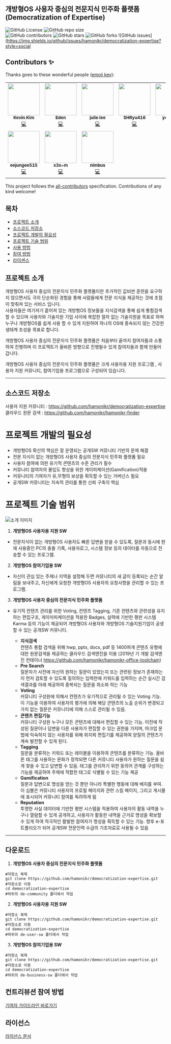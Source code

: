 ## 개방형OS 사용자 중심의 전문지식 민주화 플랫폼<br/>(Democratization of Expertise)

![GitHub
License](https://img.shields.io/github/license/hamonikr/democratization-expertise)
![GitHub repo
size](https://img.shields.io/github/repo-size/hamonikr/democratization-expertise)
<br /> ![GitHub
contributors](https://img.shields.io/github/contributors/hamonikr/democratization-expertise)
![GitHub
stars](https://img.shields.io/github/stars/hamonikr/democratization-expertise?style=social)
![GitHub
forks](https://img.shields.io/github/forks/hamonikr/democratization-expertise?style=social)
![GitHub
issues](https://img.shields.io/github/issues/hamonikr/democratization-expertise?style=social
## Contributors ✨

Thanks goes to these wonderful people ([emoji key](https://allcontributors.org/docs/en/emoji-key)):

<!-- ALL-CONTRIBUTORS-LIST:START - Do not remove or modify this section -->
<!-- prettier-ignore-start -->
<!-- markdownlint-disable -->
<table>
  <tr>
    <td align="center"><a href="http://openbee.kr"><img src="https://avatars2.githubusercontent.com/u/405502?v=4" width="100px;" alt=""/><br /><sub><b>Kevin Kim</b></sub></a><br /><a href="https://github.com/hamonikr/democratization-expertise/commits?author=chaeya" title="Code">💻</a></td>
    <td align="center"><a href="https://github.com/bigeden"><img src="https://avatars0.githubusercontent.com/u/51899018?v=4" width="100px;" alt=""/><br /><sub><b>Eden</b></sub></a><br /><a href="https://github.com/hamonikr/democratization-expertise/commits?author=bigeden" title="Code">💻</a></td>
    <td align="center"><a href="https://github.com/jullee96"><img src="https://avatars0.githubusercontent.com/u/66409676?v=4" width="100px;" alt=""/><br /><sub><b>julie lee</b></sub></a><br /><a href="https://github.com/hamonikr/democratization-expertise/commits?author=jullee96" title="Code">💻</a></td>
    <td align="center"><a href="https://github.com/SHRyu416"><img src="https://avatars0.githubusercontent.com/u/55476465?v=4" width="100px;" alt=""/><br /><sub><b>SHRyu416</b></sub></a><br /><a href="https://github.com/hamonikr/democratization-expertise/commits?author=SHRyu416" title="Code">💻</a></td>
    <td align="center"><a href="https://github.com/yeji0407"><img src="https://avatars3.githubusercontent.com/u/55476302?v=4" width="100px;" alt=""/><br /><sub><b>yeji0407</b></sub></a><br /><a href="https://github.com/hamonikr/democratization-expertise/commits?author=yeji0407" title="Code">💻</a></td>
    <td align="center"><a href="https://github.com/bsairline"><img src="https://avatars0.githubusercontent.com/u/51113223?v=4" width="100px;" alt=""/><br /><sub><b>ParkTaeEun_Hamonikr</b></sub></a><br /><a href="https://github.com/hamonikr/democratization-expertise/commits?author=bsairline" title="Code">💻</a></td>
    <td align="center"><a href="https://github.com/bdh1993"><img src="https://avatars2.githubusercontent.com/u/58254473?v=4" width="100px;" alt=""/><br /><sub><b>bdh1993</b></sub></a><br /><a href="https://github.com/hamonikr/democratization-expertise/commits?author=bdh1993" title="Code">💻</a></td>
  </tr>
  <tr>
    <td align="center"><a href="https://github.com/eejungee515"><img src="https://avatars1.githubusercontent.com/u/66405821?v=4" width="100px;" alt=""/><br /><sub><b>eejungee515</b></sub></a><br /><a href="https://github.com/hamonikr/democratization-expertise/commits?author=eejungee515" title="Code">💻</a></td>
    <td align="center"><a href="https://github.com/x3x-m"><img src="https://avatars2.githubusercontent.com/u/66405896?v=4" width="100px;" alt=""/><br /><sub><b>x3x-m</b></sub></a><br /><a href="https://github.com/hamonikr/democratization-expertise/commits?author=x3x-m" title="Code">💻</a></td>
    <td align="center"><a href="https://github.com/Nimbus-2020/democratization-expertise"><img src="https://avatars0.githubusercontent.com/u/14984268?v=4" width="100px;" alt=""/><br /><sub><b>nimbus</b></sub></a><br /><a href="https://github.com/hamonikr/democratization-expertise/commits?author=Nimbus-2020" title="Code">💻</a></td>
  </tr>
</table>

<!-- markdownlint-enable -->
<!-- prettier-ignore-end -->
<!-- ALL-CONTRIBUTORS-LIST:END -->

This project follows the [all-contributors](https://github.com/all-contributors/all-contributors) specification. Contributions of any kind welcome!

## **목차**
* [프로젝트 소개](#프로젝트-소개)
* [소스코드 저장소](#소스코드-저장소)
* [프로젝트 개발의 필요성](#프로젝트-개발의-필요성)
* [프로젝트 기술 범위](#프로젝트-기술-범위)
* [사용 방법](#사용-방법)
* [참여 방법](#참여-방법)
* [라이센스](#라이센스)

## **프로젝트 소개**
개방형OS 사용자 중심의 전문지식 민주화 플랫폼이란 추가적인 값비싼 훈련을
요구하지 않으면서도 극히 단순화된 경험을 통해 사람들에게 전문 지식을 제공하는
것에 초점이 맞춰져 있는 서비스 입니다.  
사용자들은 여기저기 흩어져 있는 개방형OS 정보들을 지식검색을 통해 쉽게 통합검색
할 수 있으며 사용자와 기술지원 기업 사이에 복잡한 절차 없는 기술지원을 목표로
하며 누구나 개방형OS를 쉽게 사용 할 수 있게 지원하여 하나의 OS에 종속되지 않는
건강한 생태계 조성을 목표로 합니다.


개방형OS 사용자 중심의 전문지식 민주화 플랫폼은 처음부터 끝까지 참여자들과
소통하여 진행하며 이 프로젝트가 올바른 방향으로 진행될수 있게 참여자들과 함께
만들어 갑니다.


개방형OS 사용자 중심의 전문지식 민주화 플랫폼은 크게 사용자용 지원 프로그램 ,
사용자 지원 커뮤니티, 참여기업용 프로그램으로 구성되어 있습니다.

<hr/>

## **소스코드 저장소**
사용자 지원 커뮤니티 : https://github.com/hamonikr/democratization-expertise  
클라우드 원문 검색 : https://github.com/hamonikr/hamonikr-finder

# **프로젝트 개발의 필요성**
- 개방형OS 확산의 핵심은 잘 운영되는 공개SW 커뮤니티 기반의 문제 해결
- 전문 지식이 없는 개방형OS 사용자 중심의 전문지식 민주화 플랫폼 필요
- 사용자 참여에 의한 유기적 콘텐츠의 수준 관리가 필수
- 커뮤니티 참여자의 몰입도 향상을 위한 게이피케이션(Gamification)적용
- 커뮤니티의 기여자가 유,무형의 보상을 획득할 수 있는 거버넌스 필요
- 공개SW 커뮤니티는 지속적 관리를 통한 신뢰 구축이 핵심

# **프로젝트 기술 범위**
![소개 이미지](images/tech.png "기술범위")
1. **개방형OS 사용자용 지원 SW**
- 전문지식이 없는 개방형OS 사용자도 빠른 답변을 받을 수 있도록, 질문과 동시에
  현재 사용중인 PC의 충돌 기록, 사용자로그, 시스템 정보 등의 데이터를 자동으로
  전송할 수 있는 프로그램.

2. **개방형OS 참여기업용 SW**

- 자신이 관심 있는 주제나 지역을 설정해 두면 커뮤니티의 새 글이 등록되는 순간
  알림을 보내주고, 자신에게 요청한 개방형OS 사용자의 요청사항을 관리할 수 있는
  프로그램.

3. **개방형OS 사용자 중심의 전문지식 민주화 플랫폼**

- 유기적 컨텐츠 관리를 위한 Voting, 컨텐츠 Tagging, 기존 컨텐츠와 관련성을
  유지하는 편집구조, 게이미피케이션을 적용한 Badges, 실력에 기반한 평판 시스템
  Karma 등의 기능이 제공되어  개방형OS 사용자와 개방형OS 기술지원기업이 공생할
  수 있는 공개SW 커뮤니티.

  - **지식검색**  
    컨텐츠 통합 검색을 위해 hwp, pptx, docx, pdf 등 1400여개 콘텐츠 유형에 대한
    원문검색을 제공하는 클라우드 검색엔진을 이용 (2019년 기 개발 검색엔진
    컨테이너 https://github.com/hamonikr/hamonikr-office-toolchain)
  - **Pre Search**  
    질문자가 사전에 자신의 원하는 질문이 있었는지 또는 관련된 정보가 존재하는지
    먼저 검토할 수 있도록 질의하는 입력란에 키워드를 입력하는 순간 실시간
    검색결과를 아래 제공하여 중복되는 질문을 최소화 하는 기능
  - **Voting**  
    커뮤니티 구성원에 의해서 컨텐츠가 유기적으로 관리될 수 있는 Voting 기능. 이
    기능을 이용하여 사용자의 평가에 의해 해당 콘텐츠의 노출 순위가 변경되고 가치
    없는 질문은 커뮤니티에 의해 스스로 관리될 수 있음. 
  - **콘텐츠 편집기능**  
    커뮤니티 구성원 누구나 모든 콘텐츠에 대해서 편집할 수 있는 기능. 이전에
    작성된 질문이나 답변을 다른 사용자가 편집할 수 있는 권한을 가지며, 마크업
    문법에 익숙하지 않는 사용자를 위해 위지윅 편집기를 제공하여 양질의 콘텐츠가
    계속 발전할 수 있게 된다.
  - **Tagging**  
    질문을 분류하는 키워드 또는 레이블을 이용하여 콘텐츠를 분류하는 기능. 올바른
    태그를 사용하는 문화가 정착되면 다른 커뮤니티 사용자가 원하는 질문을 쉽게
    찾을 수 있고 답변할 수 있음. 태그를 관리하기 위한 동의어 관계를 구성하는
    기능을 제공하여 주제에 적합한 태그로 식별될 수 있는 기능 제공
  - **Gamification**  
    질문과 답변으로 명성을 얻는 것 뿐만 아니라 특별한 행동에 대해 배지를 부여.
    이 심볼은 커뮤니티 사용자의 프로필 페이지와 관련 스킬 페이지, 그리고
    게시물에 표시되어 커뮤니티 참여를 독려하게 됨
  - **Reputation**  
    투명한 사실 데이터에 기반한 평판 시스템을 적용하여 사용자의 활동 내역을
    누구나 열람할 수 있게 공개하고, 사용자가 활동한 내역을 근거로 명성을 확보할
    수 있게 하여 적극적인 활발한 참여자가 명성을 획득할 수 있는 기능. 향후
    e-포트폴리오가 되어 공개SW 전문인력 수급의 기초자료로 사용될 수 있음
    
    
<hr/>

## 다운로드
 1. **개방형OS 사용자 중심의 전문지식 민주화 플랫폼**
  ``````
  #저장소 복제
  git clone https://github.com/hamonikr/democratization-expertise.git
  #저장소로 이동
  cd democratization-expertise
  #하위의 de-community 폴더에서 작업
  ``````
  2. **개방형OS 사용자용 지원 SW**
  ``````
  #저장소 복제
  git clone https://github.com/hamonikr/democratization-expertise.git
  #저장소로 이동
  cd democratization-expertise
  #하위의 de-user-sw 폴더에서 작업
  ``````
  3. **개방형OS 참여기업용 SW**
  ``````
  #저장소 복제
  git clone https://github.com/hamonikr/democratization-expertise.git
  #저장소로 이동
  cd democratization-expertise
  #하위의 de-business-sw 폴더에서 작업
  ``````


## 컨트리뷰션 참여 방법
[기여자 가이드라인 바로가기](CONTRIBUTING.md)

## 라이선스
[라이선스 문서](LICENSE)


